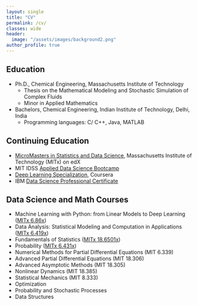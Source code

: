 ```yaml
---
layout: single
title: "CV"
permalink: /cv/
classes: wide
header:
  image: "/assets/images/background2.png"
author_profile: true
---
```


## Education
* Ph.D., Chemical Engineering, Massachusetts Institute of Technology
    * Thesis on the Mathematical Modeling and Stochastic Simulation of Complex Fluids
    * Minor in Applied Mathematics
* Bachelors, Chemical Engineering, Indian Institute of Technology, Delhi, India
    * Programming languages: C/ C++, Java, MATLAB

## Continuing Education
* [MicroMasters in Statistics and Data Science](https://credentials.edx.org/credentials/d3446efc119b461497f620a75ba4ac07/), Massachusetts Institute of Technology (MITx) on edX
* MIT IDSS [Applied Data Science Bootcamp](https://www.linkedin.com/in/arunamohan/overlay/1613015230698/single-media-viewer/?profileId=ACoAADHFiZIBLuthnVHOU_0CFzb08c6b-JzViKM)
* [Deep Learning Specialization](https://www.coursera.org/account/accomplishments/specialization/BA3KC75PNRNR?utm_source=link&utm_medium=certificate&utm_content=cert_image&utm_campaign=sharing_cta&utm_product=s12n), Coursera
* IBM [Data Science Professional Certificate](https://www.coursera.org/account/accomplishments/specialization/certificate/8PLL5GPDU4QD)

## Data Science and Math Courses
* Machine Learning with Python: from Linear Models to Deep Learning ([MITx 6.86x](https://www.edx.org/course/machine-learning-with-python-from-linear-models-to))
* Data Analysis: Statistical Modeling and Computation in Applications ([MITx 6.419x](https://www.edx.org/course/statistics-computation-and-applications))
* Fundamentals of Statistics ([MITx 18.6501x](https://www.edx.org/course/fundamentals-of-statistics))
* Probability ([MITx 6.431x](https://www.edx.org/course/probability-the-science-of-uncertainty-and-data)) 
* Numerical Methods for Partial Differential Equations (MIT 6.339)
* Advanced Partial Differential Equations (MIT 18.306)
* Advanced Asymptotic Methods (MIT 18.305)
* Nonlinear Dynamics (MIT 18.385)
* Statistical Mechanics (MIT 8.333)
* Optimization
* Probability and Stochastic Processes
* Data Structures
